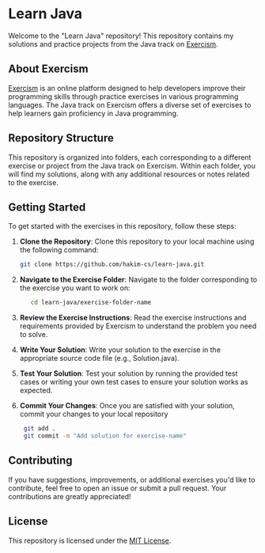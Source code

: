 # Learn Java

Welcome to the "Learn Java" repository! This repository contains my solutions and practice projects from the Java track on [Exercism](https://exercism.org/tracks/java).

## About Exercism

[Exercism](https://exercism.org/) is an online platform designed to help developers improve their programming skills through practice exercises in various programming languages. The Java track on Exercism offers a diverse set of exercises to help learners gain proficiency in Java programming.

## Repository Structure

This repository is organized into folders, each corresponding to a different exercise or project from the Java track on Exercism. Within each folder, you will find my solutions, along with any additional resources or notes related to the exercise.

## Getting Started

To get started with the exercises in this repository, follow these steps:

1. **Clone the Repository**: Clone this repository to your local machine using the following command:
   ```bash
   git clone https://github.com/hakim-cs/learn-java.git


2. **Navigate to the Exercise Folder**: Navigate to the folder corresponding to the exercise you want to work on:
   ```bash
      cd learn-java/exercise-folder-name

4. **Review the Exercise Instructions**: Read the exercise instructions and requirements provided by Exercism to understand the problem you need to solve.

5. **Write Your Solution**: Write your solution to the exercise in the appropriate source code file (e.g., Solution.java).

6. **Test Your Solution**: Test your solution by running the provided test cases or writing your own test cases to ensure your solution works as expected.

7. **Commit Your Changes**: Once you are satisfied with your solution, commit your changes to your local repository
   ```bash
    git add .
    git commit -m "Add solution for exercise-name"

## Contributing

If you have suggestions, improvements, or additional exercises you'd like to contribute, feel free to open an issue or submit a pull request. Your contributions are greatly appreciated!

## License

This repository is licensed under the [MIT License](https://opensource.org/licenses/MIT).

